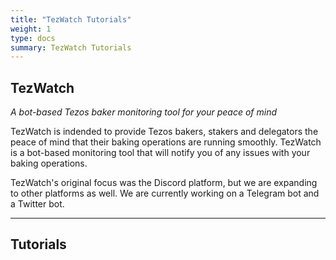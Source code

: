 ```yaml
---
title: "TezWatch Tutorials"
weight: 1
type: docs
summary: TezWatch Tutorials
---
```

**TezWatch**
---
*A bot-based Tezos baker monitoring tool for your peace of mind*

TezWatch is indended to provide Tezos bakers, stakers and delegators the peace of mind that their baking operations are running smoothly. TezWatch is a bot-based monitoring tool that will notify you of any issues with your baking operations.

TezWatch's original focus was the Discord platform, but we are expanding to other platforms as well. We are currently working on a Telegram bot and a Twitter bot.

---

## Tutorials